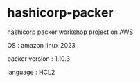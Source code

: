 # hashicorp-packer

hashicorp packer workshop project on AWS

OS : amazon linux 2023

packer version : 1.10.3

language : HCL2
